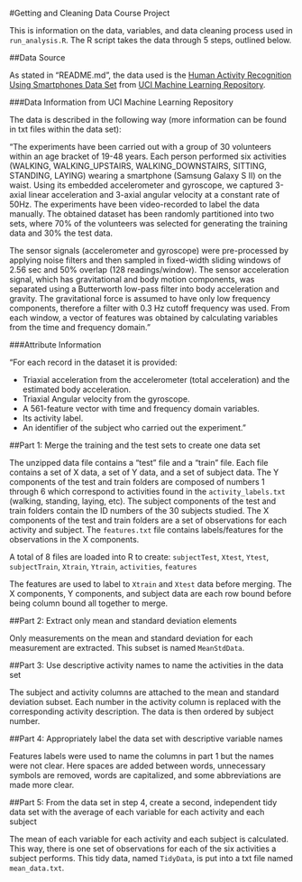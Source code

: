 #Getting and Cleaning Data Course Project

This is information on the data, variables, and data cleaning process used in `run_analysis.R`. The R script takes the data through 5 steps, outlined below.

##Data Source

As stated in “README.md”, the data used is the [Human Activity Recognition Using Smartphones Data Set](https://d396qusza40orc.cloudfront.net/getdata%2Fprojectfiles%2FUCI%20HAR%20Dataset.zip) from [UCI Machine Learning Repository](http://archive.ics.uci.edu/ml/datasets/Human+Activity+Recognition+Using+Smartphones).

###Data Information from UCI Machine Learning Repository

The data is described in the following way (more information can be found in txt files within the data set):

“The experiments have been carried out with a group of 30 volunteers within an age bracket of 19-48 years. Each person performed six activities (WALKING, WALKING_UPSTAIRS, WALKING_DOWNSTAIRS, SITTING, STANDING, LAYING) wearing a smartphone (Samsung Galaxy S II) on the waist. Using its embedded accelerometer and gyroscope, we captured 3-axial linear acceleration and 3-axial angular velocity at a constant rate of 50Hz. The experiments have been video-recorded to label the data manually. The obtained dataset has been randomly partitioned into two sets, where 70% of the volunteers was selected for generating the training data and 30% the test data. 

The sensor signals (accelerometer and gyroscope) were pre-processed by applying noise filters and then sampled in fixed-width sliding windows of 2.56 sec and 50% overlap (128 readings/window). The sensor acceleration signal, which has gravitational and body motion components, was separated using a Butterworth low-pass filter into body acceleration and gravity. The gravitational force is assumed to have only low frequency components, therefore a filter with 0.3 Hz cutoff frequency was used. From each window, a vector of features was obtained by calculating variables from the time and frequency domain.”

###Attribute Information

“For each record in the dataset it is provided: 
* Triaxial acceleration from the accelerometer (total acceleration) and the estimated body acceleration. 
* Triaxial Angular velocity from the gyroscope. 
* A 561-feature vector with time and frequency domain variables. 
* Its activity label. 
* An identifier of the subject who carried out the experiment.”

##Part 1: Merge the training and the test sets to create one data set

The unzipped data file contains a “test” file and a “train” file. Each file contains a set of X data, a set of Y data, and a set of subject data. The Y components of the test and train folders are composed of numbers 1 through 6 which correspond to activities found in the `activity_labels.txt` (walking, standing, laying, etc). The subject components of the test and train folders contain the ID numbers of the 30 subjects studied. The X components of the test and train folders are a set of observations for each activity and subject. The `features.txt` file contains labels/features for the observations in the X components.

A total of 8 files are loaded into R to create:
`subjectTest`, `Xtest`, `Ytest`, `subjectTrain`, `Xtrain`, `Ytrain`, `activities`, `features`

The features are used to label to `Xtrain` and `Xtest` data before merging. The X components, Y components, and subject data are each row bound before being column bound all together to merge.

##Part 2: Extract only mean and standard deviation elements

Only measurements on the mean and standard deviation for each measurement are extracted. This subset is named `MeanStdData`.

##Part 3: Use descriptive activity names to name the activities in the data set

The subject and activity columns are attached to the mean and standard deviation subset. Each number in the activity column is replaced with the corresponding activity description. The data is then ordered by subject number. 

##Part 4: Appropriately label the data set with descriptive variable names

Features labels were used to name the columns in part 1 but the names were not clear. Here spaces are added between words, unnecessary symbols are removed, words are capitalized, and some abbreviations are made more clear. 

##Part 5: From the data set in step 4, create a second, independent tidy data set with the average of each variable for each activity and each subject

The mean of each variable for each activity and each subject is calculated. This way, there is one set of observations for each of the six activities a subject performs.  This tidy data, named `TidyData`, is put into a txt file named `mean_data.txt`.






